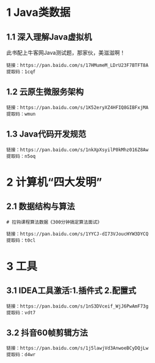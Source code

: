 # 1 Java类数据

## 1.1 深入理解Java虚拟机
此书配上牛客网Java测试题，那家伙，美滋滋啊！

```jshelllanguage
链接：https://pan.baidu.com/s/17HMumeM_LDrU23F7BTFT8A 
提取码：1cqf
```

## 1.2 云原生微服务架构

```mysql
链接：https://pan.baidu.com/s/1K52eryXZ4HFIQ8GIBFxjMA 
提取码：wmun
```

## 1.3 Java代码开发规范

```mysql
链接：https://pan.baidu.com/s/1nkXpXsyilP0kMhz016Z8Aw 
提取码：n5oq 
```

# 2 计算机“四大发明”
## 2.1 数据结构与算法
```jshelllanguage
# 拉钩课程算法数据《300分钟搞定算法面试》

链接：https://pan.baidu.com/s/1YYCJ-dI73VJoucHYW3DYCQ 
提取码：t0cl
```



# 3 工具
## 3.1 IDEA工具激活:1.插件式 2.配置式

```mysql
链接：https://pan.baidu.com/s/1nS3DVceif_WjJ6PwAmF73g 
提取码：vdt7
```
## 3.2 抖音60帧剪辑方法

```mysql
链接：https://pan.baidu.com/s/1j5lawjVd3AnwoeBCyDQjLw 
提取码：d4wr 
```